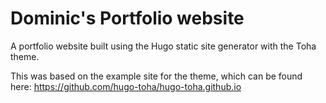 # Dominic's Portfolio website

A portfolio website built using the Hugo static site generator with the Toha theme. 

This was based on the example site for the theme, which can be found here: https://github.com/hugo-toha/hugo-toha.github.io